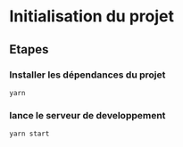 # Initialisation du projet

## Etapes

### Installer les dépendances du projet
`yarn`

### lance le serveur de developpement
`yarn start`